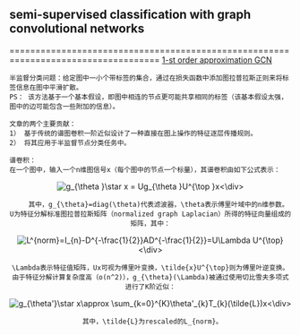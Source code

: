 ## semi-supervised classification with graph convolutional networks
===================================================================================
[1-st order approximation GCN](https://arxiv.org/abs/1609.02907)
    
    半监督分类问题：给定图中一小个带标签的集合，通过在损失函数中添加图拉普拉斯正则来将标签信息在图中平滑扩散。
    PS： 该方法基于一个基本假设，即图中相连的节点更可能共享相同的标签（该基本假设太强，图中的边可能包含一些附加的信息）。
    
    文章的两个主要贡献：
    1） 基于传统的谱图卷积一阶近似设计了一种直接在图上操作的特征逐层传播规则。
    2） 将其应用于半监督节点分类任务中。
    
    谱卷积：
    在一个图中，输入一个n维图信号x（每个图中的节点一个标量），其谱卷积由如下公式表示：
    
<div align=center><img src="https://latex.codecogs.com/gif.latex?g_{\theta&space;}\star&space;x&space;=&space;Ug_{\theta&space;}U^{\top&space;}x" title="g_{\theta }\star x = Ug_{\theta }U^{\top }x" /><\div>
  
        其中，g_{\theta}=diag(\theta)代表滤波器，\theta表示傅里叶域中的n维参数。
    U为特征分解标准图拉普拉斯矩阵（normalized graph Laplacian）所得的特征向量组成的矩阵，其中：

<div align=center><img src="https://latex.codecogs.com/gif.latex?L^{norm}=I_{n}-D^{-\frac{1}{2}}AD^{-\frac{1}{2}}=U\Lambda&space;U^{\top}" title="L^{norm}=I_{n}-D^{-\frac{1}{2}}AD^{-\frac{1}{2}}=U\Lambda U^{\top}" /><\div>
  
    \Lambda表示特征值矩阵，Ux可视为傅里叶变换，\tilde{x}U^{\top}则为傅里叶逆变换。
    由于特征分解计算复杂度高（o(n^2)），g_{\theta}(\Lambda)被通过使用切比雪夫多项式进行了K阶近似：

<div align=center><img src="https://latex.codecogs.com/gif.latex?g_{\theta'}\star&space;x\approx&space;\sum_{k=0}^{K}\theta'_{k}T_{k}(\tilde{L})x" title="g_{\theta'}\star x\approx \sum_{k=0}^{K}\theta'_{k}T_{k}(\tilde{L})x" /><\div>
  
     其中，\tilde{L}为rescaled的L_{norm}。
        
